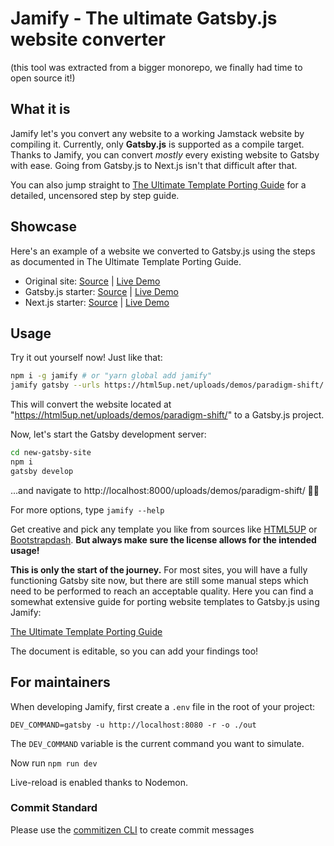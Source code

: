 # Jamify - The ultimate Gatsby.js website converter

(this tool was extracted from a bigger monorepo, we finally had time to open source it!)

## What it is

Jamify let's you convert any website to a working Jamstack website by compiling it.
Currently, only **Gatsby.js** is supported as a compile target. Thanks to Jamify, you can convert _mostly_ every existing website to Gatsby with ease. Going from Gatsby.js to Next.js isn't that difficult after that.

You can also jump straight to [The Ultimate Template Porting Guide](https://www.notion.so/The-Ultimate-Template-Porting-Guide-1935e0b7824f4f42a4efa8b1ad89ead1) for a detailed, uncensored step by step guide.

## Showcase

Here's an example of a website we converted to Gatsby.js using the steps as documented in The Ultimate Template Porting Guide.

- Original site: [Source](https://www.bootstrapdash.com/product/marshmallow/) | [Live Demo](https://www.bootstrapdash.com/demo/marshmallow/)
- Gatsby.js starter: [Source](https://github.com/jamthemes/gatsby-starter-marshmallow) | [Live Demo](https://gatsby-starter-marshmallow-showcase.vercel.app/)
- Next.js starter: [Source](https://www.bootstrapdash.com/product/marshmallow/) | [Live Demo](https://next-starter-marshmallow-showcase.vercel.app/)

## Usage

Try it out yourself now! Just like that:

```bash
npm i -g jamify # or "yarn global add jamify"
jamify gatsby --urls https://html5up.net/uploads/demos/paradigm-shift/ -o ./new-gatsby-site
```

This will convert the website located at "https://html5up.net/uploads/demos/paradigm-shift/" to a Gatsby.js project.

Now, let's start the Gatsby development server:

```bash
cd new-gatsby-site
npm i
gatsby develop
```

...and navigate to http://localhost:8000/uploads/demos/paradigm-shift/ 🧙‍♂️

For more options, type `jamify --help`

Get creative and pick any template you like from sources like [HTML5UP](https://html5up.net/) or [Bootstrapdash](https://www.bootstrapdash.com/free-landing-page-templates/). **But always make sure the license allows for the intended usage!**

**This is only the start of the journey.** For most sites, you will have a fully functioning Gatsby site now, but there are still some manual steps which need to be performed to reach an acceptable quality.
Here you can find a somewhat extensive guide for porting website templates to Gatsby.js using Jamify:

[The Ultimate Template Porting Guide](https://www.notion.so/The-Ultimate-Template-Porting-Guide-1935e0b7824f4f42a4efa8b1ad89ead1)

The document is editable, so you can add your findings too!

## For maintainers

When developing Jamify, first create a `.env` file in the root of your project:

```
DEV_COMMAND=gatsby -u http://localhost:8080 -r -o ./out
```

The `DEV_COMMAND` variable is the current command you want to simulate.

Now run `npm run dev`

Live-reload is enabled thanks to Nodemon.

### Commit Standard

Please use the [commitizen CLI](https://github.com/commitizen/cz-cli) to create commit messages
